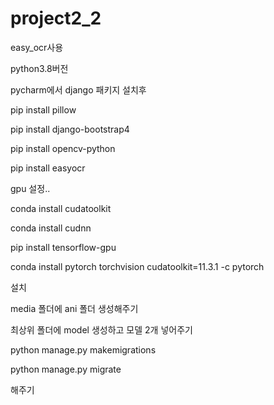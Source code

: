 # project2_2
easy_ocr사용

python3.8버전

pycharm에서 django 패키지 설치후

pip install pillow

pip install django-bootstrap4

pip install opencv-python

pip install easyocr

gpu 설정..

conda install cudatoolkit

conda install cudnn

pip install tensorflow-gpu

conda install pytorch torchvision cudatoolkit=11.3.1 -c pytorch

설치

media 폴더에 ani 폴더 생성해주기

최상위 폴더에 model 생성하고  모델 2개 넣어주기

python manage.py makemigrations

python manage.py migrate

해주기
